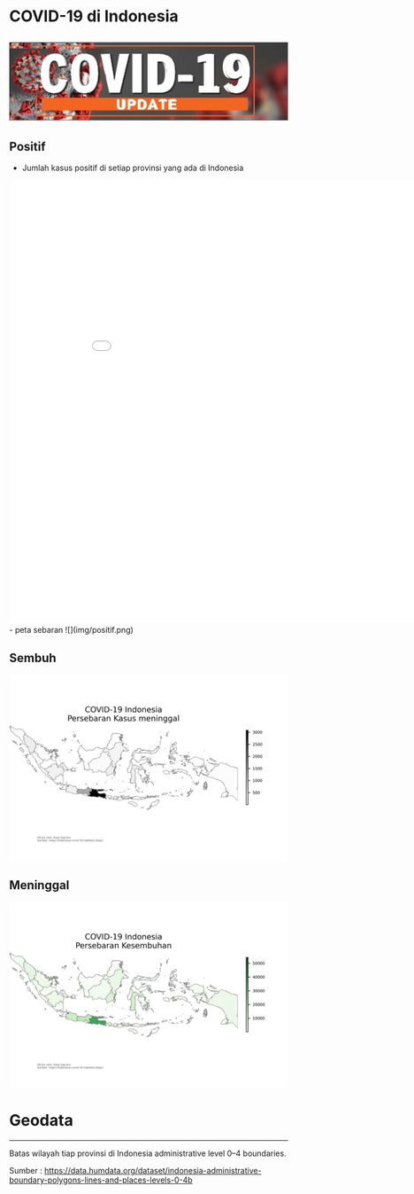 # COVID-19 di Indonesia  
![](img/coronavirus.jpg)
----------------------------------------------------------------------------
## Positif
- Jumlah kasus positif di setiap provinsi yang ada di Indonesia
<iframe width="900" height="800" frameborder="0" scrolling="no" src="//plotly.com/~asepsaputra/1.embed"></iframe>
- peta sebaran  
![](img/positif.png)  

## Sembuh
![](img/sembuh.png)  

## Meninggal
![](img/meninggal.png)


# Geodata
----------------------------------------------------------------------------

Batas wilayah tiap provinsi di Indonesia administrative level 0–4 boundaries.

Sumber : https://data.humdata.org/dataset/indonesia-administrative-boundary-polygons-lines-and-places-levels-0-4b